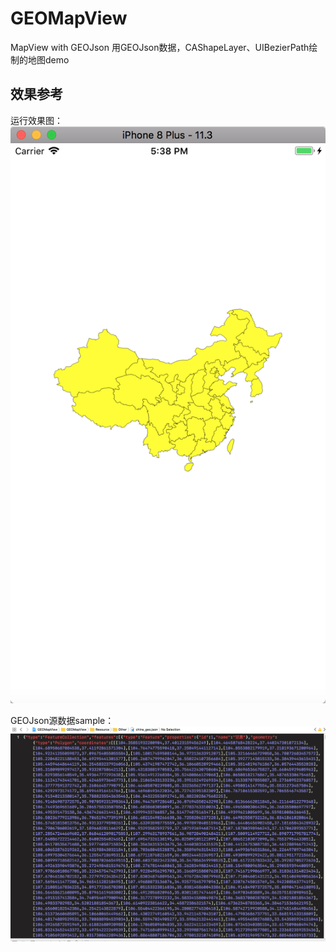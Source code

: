 # GEOMapView
MapView with GEOJson
用GEOJson数据，CAShapeLayer、UIBezierPath绘制的地图demo

## 效果参考

运行效果图：
![Image text](/screenshots/效果图.png)

GEOJson源数据sample：
![Image text](/screenshots/GEOJson样例数据.png)
